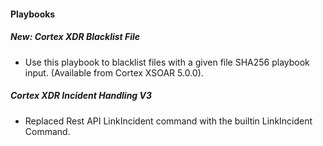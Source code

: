 
#### Playbooks
##### New: Cortex XDR Blacklist File
- Use this playbook to blacklist files with a given file SHA256 playbook input. (Available from Cortex XSOAR 5.0.0).

##### Cortex XDR Incident Handling V3
- Replaced Rest API LinkIncident command with the builtin LinkIncident Command.  